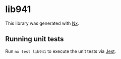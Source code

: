 # lib941

This library was generated with [Nx](https://nx.dev).

## Running unit tests

Run `nx test lib941` to execute the unit tests via [Jest](https://jestjs.io).
